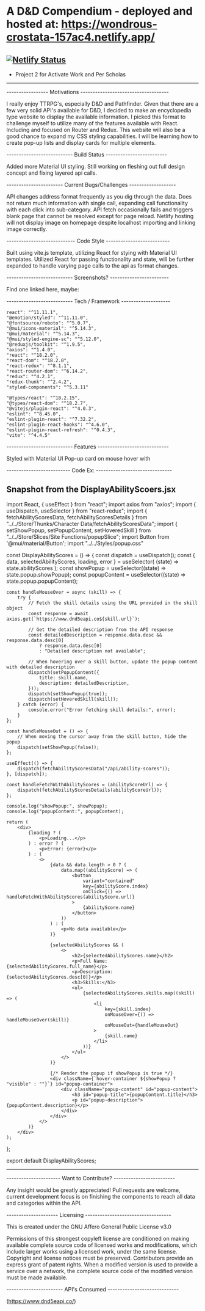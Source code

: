 # A D&D Compendium - deployed and hosted at: https://wondrous-crostata-157ac4.netlify.app/ 
[![Netlify Status](https://api.netlify.com/api/v1/badges/d1eeb56e-f20d-472b-991a-856539f74b86/deploy-status)](https://app.netlify.com/sites/wondrous-crostata-157ac4/deploys)
------------------------------------------------------------------
- Project 2 for Activate Work and Per Scholas
------------------------------------------------------------------
----------------- Motivations ------------------------------------

I really enjoy TTRPG's, especially D&D and Pathfinder. Given that there are a few very solid API's available for D&D, I decided to make an encyclopedia type website to display the available information. I picked this format to challenge myself to utilize many of the features available with React. Including and focused on Router and Redux. This website will also be a good chance to expand my CSS styling capabilities. I will be learning how to create pop-up lists and display cards for multiple elements. 

--------------------------- Build Status -------------------------

Added more Material UI styling. Still working on fleshing out full design concept and fixing layered api calls. 

----------------------- Current Bugs/Challenges -------------------

API changes address format frequently as you dig through the data. Does not return much information with single call, expanding call functionality with each click into sub-category. API fetch occasionally fails and triggers blank page that cannot be resolved except for page reload. 
Netlify hosting will not display image on homepage despite localhost importing and linking image correctly. 

---------------------------- Code Style --------------------------

Built using vite.js template, utilizing React for stying with Material UI templates. 
Utilized React for passing functionality and state, will be further expanded to handle varying page calls to the api as format changes. 

--------------------------- Screenshots? ------------------------

Find one linked here, maybe: 


--------------------------- Tech / Framework --------------------


    react": "^11.11.1",
    "@emotion/styled": "^11.11.0",
    "@fontsource/roboto": "^5.0.7",
    "@mui/icons-material": "^5.14.3",
    "@mui/material": "^5.14.3",
    "@mui/styled-engine-sc": "^5.12.0",
    "@reduxjs/toolkit": "^1.9.5",
    "axios": "^1.4.0",
    "react": "^18.2.0",
    "react-dom": "^18.2.0",
    "react-redux": "^8.1.1",
    "react-router-dom": "^6.14.2",
    "redux": "^4.2.1",
    "redux-thunk": "^2.4.2",
    "styled-components": "^5.3.11"
  
    "@types/react": "^18.2.15",
    "@types/react-dom": "^18.2.7",
    "@vitejs/plugin-react": "^4.0.3",
    "eslint": "^8.45.0",
    "eslint-plugin-react": "^7.32.2",
    "eslint-plugin-react-hooks": "^4.6.0",
    "eslint-plugin-react-refresh": "^0.4.3",
    "vite": "^4.4.5"

    
--------------------------- Features -----------------------------

Styled with Material UI
Pop-up card on mouse hover with 

-------------------------- Code Ex: -------------------------------

Snapshot from the DisplayAbilityScoers.jsx
-------------------------------------------------------------------

import React, { useEffect } from "react";
import axios from "axios";
import { useDispatch, useSelector } from "react-redux";
import { fetchAbilityScoresData, fetchAbilityScoresDetails } from "../../Store/Thunks/Character Data/fetchAbilityScoresData";
import { setShowPopup, setPopupContent, setHoveredSkill } from "../../Store/Slices/Site Functions/popupSlice";
import Button from '@mui/material/Button';
import "../../Styles/popup.css"

const DisplayAbilityScores = () => {
    const dispatch = useDispatch();
    const { data, selectedAbilityScores, loading, error } = useSelector(
        (state) => state.abilityScores
    );
    const showPopup = useSelector((state) => state.popup.showPopup);
    const popupContent = useSelector((state) => state.popup.popupContent);

    const handleMouseOver = async (skill) => {
        try {
            // Fetch the skill details using the URL provided in the skill object
            const response = await axios.get(`https://www.dnd5eapi.co${skill.url}`);

            // Get the detailed description from the API response
            const detailedDescription = response.data.desc && response.data.desc[0]
                ? response.data.desc[0]
                : "Detailed description not available";

            // When hovering over a skill button, update the popup content with detailed description
            dispatch(setPopupContent({
                title: skill.name,
                description: detailedDescription,
            }));
            dispatch(setShowPopup(true));
            dispatch(setHoveredSkill(skill));
        } catch (error) {
            console.error("Error fetching skill details:", error);
        }
    };

    const handleMouseOut = () => {
        // When moving the cursor away from the skill button, hide the popup
        dispatch(setShowPopup(false));
    };

    useEffect(() => {
        dispatch(fetchAbilityScoresData("/api/ability-scores"));
    }, [dispatch]);

    const handleFetchWithAbilityScores = (abilityScoreUrl) => {
        dispatch(fetchAbilityScoresDetails(abilityScoreUrl));
    };

    console.log("showPopup:", showPopup);
    console.log("popupContent:", popupContent);

    return (
        <div>
            {loading ? (
                <p>Loading...</p>
            ) : error ? (
                <p>Error: {error}</p>
            ) : (
                <>
                    {data && data.length > 0 ? (
                        data.map((abilityScore) => (
                            <button
                                variant="contained"
                                key={abilityScore.index}
                                onClick={() => handleFetchWithAbilityScores(abilityScore.url)}
                            >
                                {abilityScore.name}
                            </button>
                        ))
                    ) : (
                        <p>No data available</p>
                    )}

                    {selectedAbilityScores && (
                        <>
                            <h2>{selectedAbilityScores.name}</h2>
                            <p>Full Name: {selectedAbilityScores.full_name}</p>
                            <p>Description: {selectedAbilityScores.desc[0]}</p>
                            <h3>Skills:</h3>
                            <ul>
                                {selectedAbilityScores.skills.map((skill) => (
                                    <li
                                        key={skill.index}
                                        onMouseOver={() => handleMouseOver(skill)}
                                        onMouseOut={handleMouseOut}
                                    >
                                        {skill.name}
                                    </li>
                                ))}
                            </ul>
                        </>
                    )}

                    {/* Render the popup if showPopup is true */}
                    <div className={`hover-container ${showPopup ? "visible" : ""}`} id="popup-container">
                        <div className="popup-content" id="popup-content">
                            <h3 id="popup-title">{popupContent.title}</h3>
                            <p id="popup-description">{popupContent.description}</p>
                        </div>
                    </div>
                </>
            )}
        </div>
    );
};

export default DisplayAbilityScores;

--------------------------------------------------------------------

---------------------- Want to Contribute? -------------------------

Any insight would be greatly appreciated! Pull requests are welcome, current development focus is on finishing the components to reach all data and categories within the API. 

--------------------- Licensing -----------------------------------

This is created under the GNU Affero General Public License v3.0

Permissions of this strongest copyleft license are conditioned on making available complete source code of licensed works and modifications, which include larger works using a licensed work, under the same license. Copyright and license notices must be preserved. Contributors provide an express grant of patent rights. When a modified version is used to provide a service over a network, the complete source code of the modified version must be made available.

----------------------- API's Consumed -----------------------------

(https://www.dnd5eapi.co/)
